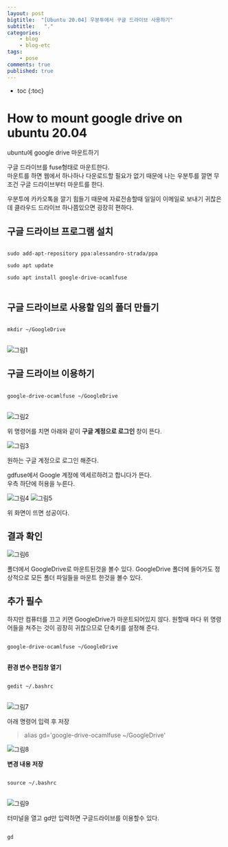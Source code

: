 ```yaml
---
layout: post
bigtitle:  "[Ubuntu 20.04] 우분투에서 구글 드라이브 사용하기"
subtitle:   "."
categories:
    - blog
    - blog-etc
tags:
    - pose
comments: true
published: true
---
```


* toc
{:toc}


# How to mount google drive on ubuntu 20.04

ubuntu에 google drive 마운트하기

구글 드라이브를 fuse형태로 마운트한다.  
마운트를 하면 웹에서 하나하나 다운로드할 필요가 없기 때문에 나는 우분투를 깔면 무조건 구글 드라이브부터 마운트를 한다.  

우분투에 카카오톡을 깔기 힘들기 때문에 자료전송할때 일일이 이메일로 보내기 귀찮은데 클라우드 드라이브 하나쯤있으면 굉장히 편하다.

## 구글 드라이브 프로그램 설치

<pre>
<code>
sudo add-apt-repository ppa:alessandro-strada/ppa

sudo apt update

sudo apt install google-drive-ocamlfuse
</code>
</pre>

## 구글 드라이브로 사용할 임의 폴더 만들기

<pre>
<code>
mkdir ~/GoogleDrive
</code>
</pre>

![그림1](/assets/img/Blog/Etc/ubuntu_googledrive/1.png)

## 구글 드라이브 이용하기

<pre>
<code>
google-drive-ocamlfuse ~/GoogleDrive
</code>
</pre>

![그림2](/assets/img/Blog/Etc/ubuntu_googledrive/2.png)

위 명령어를 치면 아래와 같이 **구글 계정으로 로그인** 창이 뜬다.

![그림3](/assets/img/Blog/Etc/ubuntu_googledrive/3.jpg)

원하는 구글 계정으로 로그인 해준다.  

gdfuse에서 Google 계정에 엑세르하려고 합니다가 뜬다.  
우측 하단에 허용을 누른다.

![그림4](/assets/img/Blog/Etc/ubuntu_googledrive/4.jpg)
![그림5](/assets/img/Blog/Etc/ubuntu_googledrive/5.png)

위 화면이 뜨면 성공이다.

## 결과 확인

![그림6](/assets/img/Blog/Etc/ubuntu_googledrive/6.png)

폴더에서 GoogleDrive로 마운트된것을 볼수 있다.
GoogleDrive 폴더에 들어가도 정상적으로 모든 폴더 파일들을 마운트 한것을 볼수 있다.

## 추가 필수

하지만 컴퓨터를 끄고 키면 GoogleDrive가 마운트되어있지 않다. 원할때 마다 위 명령어들을 쳐주는 것이 굉장히 귀찮으므로 단축키를 설정해 준다.

<pre>
<code>
google-drive-ocamlfuse ~/GoogleDrive
</code>
</pre>


**환경 변수 편집창 열기**
<pre>
<code>
gedit ~/.bashrc
</code>
</pre>

![그림7](/assets/img/Blog/Etc/ubuntu_googledrive/7.png)

아래 명령어 입력 후 저장
> alias gd='google-drive-ocamlfuse ~/GoogleDrive'

![그림8](/assets/img/Blog/Etc/ubuntu_googledrive/8.png)

**변경 내용 저장**

<pre>
<code>
source ~/.bashrc
</code>
</pre>

![그림9](/assets/img/Blog/Etc/ubuntu_googledrive/9.png)

터미널을 열고 gd만 입력하면 구글드라이브를 이용할수 있다.

<pre>
<code>
gd
</code>
</pre>
